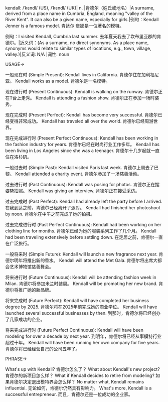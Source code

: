 kendall: /ˈkɛndl/ (US), /ˈkɛndl/ (UK)| n. |肯德尔（姓氏或地名）|A surname, derived from a place name in Cumbria, England, meaning "valley of the River Kent".  It can also be a given name, especially for girls.|例句：Kendall Jenner is a famous model. 肯达尔·詹娜是一位著名的模特。

例句：I visited Kendall, Cumbria last summer. 去年夏天我去了坎布里亚郡的肯德尔。|近义词：(As a surname, no direct synonyms. As a place name, synonyms would relate to similar types of locations, e.g., town, village, valley.)|反义词: N/A |词性: noun


USAGE->

一般现在时 (Simple Present):
Kendall lives in California. 肯德尔住在加利福尼亚。
Kendall works as a model. 肯德尔是一名模特。

现在进行时 (Present Continuous):
Kendall is walking on the runway. 肯德尔正在T台上走秀。
Kendall is attending a fashion show. 肯德尔正在参加一场时装秀。

现在完成时 (Present Perfect):
Kendall has become very successful. 肯德尔已经变得非常成功。
Kendall has traveled all over the world. 肯德尔已经周游世界。

现在完成进行时 (Present Perfect Continuous):
Kendall has been working in the fashion industry for years. 肯德尔已经在时尚行业工作多年。
Kendall has been living in Los Angeles since she was a teenager. 肯德尔十几岁起就一直住在洛杉矶。

一般过去时 (Simple Past):
Kendall visited Paris last week. 肯德尔上周去了巴黎。
Kendall attended a charity event. 肯德尔参加了一场慈善活动。

过去进行时 (Past Continuous):
Kendall was posing for photos. 肯德尔正在摆姿势拍照。
Kendall was giving an interview. 肯德尔正在接受采访。

过去完成时 (Past Perfect):
Kendall had already left the party before I arrived. 在我到达之前，肯德尔已经离开了派对。
Kendall had finished her photoshoot by noon. 肯德尔在中午之前完成了她的拍摄。

过去完成进行时 (Past Perfect Continuous):
Kendall had been working on her clothing line for months. 肯德尔已经为她的服装系列工作了几个月。
Kendall had been traveling extensively before settling down. 在定居之前，肯德尔一直在广泛旅行。


一般将来时 (Simple Future):
Kendall will launch a new fragrance next year. 肯德尔明年将推出新的香水。
Kendall will attend the Met Gala. 肯德尔将出席大都会艺术博物馆慈善舞会。

将来进行时 (Future Continuous):
Kendall will be attending fashion week in Milan. 肯德尔将参加米兰时装周。
Kendall will be promoting her new brand. 肯德尔将推广她的新品牌。

将来完成时 (Future Perfect):
Kendall will have completed her business degree by 2025. 肯德尔将在2025年前完成她的商业学位。
Kendall will have launched several successful businesses by then. 到那时，肯德尔将已经创办了几家成功的企业。

将来完成进行时 (Future Perfect Continuous):
Kendall will have been modeling for over a decade by next year. 到明年，肯德尔将已经从事模特行业超过十年。
Kendall will have been running her own company for five years. 肯德尔将已经经营自己的公司五年了。


PHRASE->

What's up with Kendall? 肯德尔怎么了？
What about Kendall's new project?  肯德尔的新项目怎么样？
What if Kendall decides to retire from modeling? 如果肯德尔决定退出模特界会怎么样？
No matter what, Kendall remains influential. 无论如何，肯德尔仍然具有影响力。
What's more, Kendall is a successful entrepreneur. 而且，肯德尔还是一位成功的企业家。


